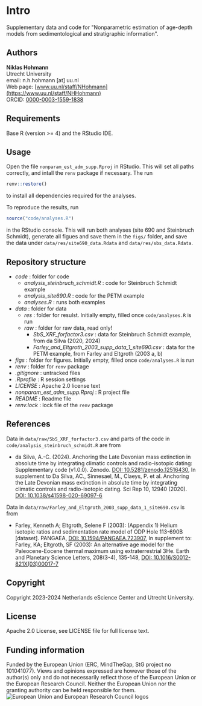 # Intro

Supplementary data and code for "Nonparametric estimation of age-depth models from sedimentological and stratigraphic information".

## Authors

__Niklas Hohmann__  
Utrecht University  
email: n.h.hohmann [at] uu.nl  
Web page: [www.uu.nl/staff/NHohmann](https://www.uu.nl/staff/NHHohmann)  
ORCID: [0000-0003-1559-1838](https://orcid.org/0000-0003-1559-1838)

## Requirements

Base R (version >= 4) and the RStudio IDE.

## Usage

Open the file `nonparam_est_adm_supp.Rproj` in RStudio. This will set all paths correctly, and intall the `renv` package if necessary. The run

```R
renv::restore()
```

to install all dependencies required for the analyses.

To reproduce the results, run

```R
source("code/analyses.R")
```

in the RStudio console. This will run both analyses (site 690 and Steinbruch Schmidt), generate all figues and save them in the `figs/` folder, and save the data under `data/res/site690_data.Rdata` and `data/res/sbs_data.Rdata`.

## Repository structure

* _code_ : folder for code
  * _analysis_steinbruch_schmidt.R_ : code for Steinbruch Schmidt example
  * _analysis_site690.R_ : code for the PETM example
  * _analyses.R_ : runs both examples
* _data_ : folder for data
  * _res_ : folder for resulst. Initially empty, filled once `code/analyses.R` is run
  * _raw_ : folder for raw data, read only!
    * _SbS_XRF_forfactor3.csv_ : data for Steinbruch Schmidt example, from da Silva (2020, 2024)
    * _Farley_and_Eltgroth_2003_supp_data_1_site690.csv_ : data for the PETM example, from Farley and Eltgroth (2003 a, b)
* _figs_ : folder for figures. Initially empty, filled once `code/analyses.R` is run
* _renv_ : folder for `renv` package
* _.gitignore_ : untracked files
* _.Rprofile_ : R session settings
* _LICENSE_ : Apache 2.0 license text
* _nonparam_est_adm_supp.Rproj_ : R project file
* _README_ : Readme file
* _renv.lock_ : lock file of the `renv` package

## References

Data in `data/raw/SbS_XRF_forfactor3.csv` and parts of the code in `code/analysis_steinbruch_schmidt.R` are from

* da Silva, A.-C. (2024). Anchoring the Late Devonian mass extinction in absolute time by integrating climatic controls and radio-isotopic dating: Supplementary code (v1.0.0). Zenodo. [DOI: 10.5281/zenodo.12516430](https://doi.org/10.5281/zenodo.12516430), In supplement to Da Silva, AC., Sinnesael, M., Claeys, P. et al. Anchoring the Late Devonian mass extinction in absolute time by integrating climatic controls and radio-isotopic dating. Sci Rep 10, 12940 (2020). [DOI: 10.1038/s41598-020-69097-6](https://doi.org/10.1038/s41598-020-69097-6)

Data in `data/raw/Farley_and_Eltgroth_2003_supp_data_1_site690.csv`
is from  

* Farley, Kenneth A; Eltgroth, Selene F (2003): (Appendix 1) Helium isotopic ratios and sedimentation rate model of ODP Hole 113-690B [dataset]. PANGAEA, [DOI: 10.1594/PANGAEA.723907](https://doi.org/10.1594/PANGAEA.723907), In supplement to: Farley, KA; Eltgroth, SF (2003): An alternative age model for the Paleocene-Eocene thermal maximum using extraterrestrial 3He. Earth and Planetary Science Letters, 208(3-4), 135-148, [DOI: 10.1016/S0012-821X(03)00017-7](https://doi.org/10.1016/S0012-821X(03)00017-7)

## Copyright

Copyright 2023-2024 Netherlands eScience Center and Utrecht University.

## License

Apache 2.0 License, see LICENSE file for full license text.

## Funding information

Funded by the European Union (ERC, MindTheGap, StG project no 101041077). Views and opinions expressed are however those of the author(s) only and do not necessarily reflect those of the European Union or the European Research Council. Neither the European Union nor the granting authority can be held responsible for them.
![European Union and European Research Council logos](https://erc.europa.eu/sites/default/files/2023-06/LOGO_ERC-FLAG_FP.png)
